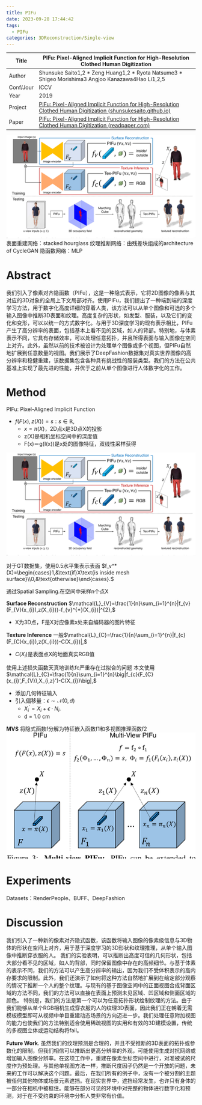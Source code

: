 ```yaml
---
title: PIFu
date: 2023-09-28 17:44:42
tags:
  - PIFu
categories: 3DReconstruction/Single-view
---
```


| Title     | PIFu: Pixel-Aligned Implicit Function for High-Resolution Clothed Human Digitization                                                                                                                 |
| --------- | ---------------------------------------------------------------------------------------------------------------------------------------------------------------------------------------------------- |
| Author    | Shunsuke Saito1,2 * Zeng Huang1,2 * Ryota Natsume3 * Shigeo Morishima3 Angjoo Kanazawa4Hao Li1,2,5                                                                                                   |
| Conf/Jour | ICCV                                                                                                                                                                                                 |
| Year      | 2019                                                                                                                                                                                                 |
| Project   | [PIFu: Pixel-Aligned Implicit Function for High-Resolution Clothed Human Digitization (shunsukesaito.github.io)](https://shunsukesaito.github.io/PIFu/)                                              |
| Paper     | [PIFu: Pixel-Aligned Implicit Function for High-Resolution Clothed Human Digitization (readpaper.com)](https://readpaper.com/pdf-annotate/note?pdfId=4518249702759227393&noteId=1981090816765700608) |

![image.png](https://raw.githubusercontent.com/qiyun71/Blog_images/main/pictures/20230928170950.png)
表面重建网络：stacked hourglass
纹理推断网络：由残差块组成的architecture of CycleGAN
隐函数网络：MLP

<!-- more -->

# Abstract

我们引入了像素对齐隐函数（PIFu），这是一种隐式表示，它将2D图像的像素与其对应的3D对象的全局上下文局部对齐。使用PIFu，我们提出了一种端到端的深度学习方法，用于数字化高度详细的穿着人类，该方法可以从单个图像和可选的多个输入图像中推断3D表面和纹理。高度复杂的形状，如发型、服装，以及它们的变化和变形，可以以统一的方式数字化。与用于3D深度学习的现有表示相比，PIFu产生了高分辨率的表面，包括基本上看不见的区域，如人的背部。特别地，与体素表示不同，它具有存储效率，可以处理任意拓扑，并且所得表面与输入图像在空间上对齐。此外，虽然以前的技术被设计为处理单个图像或多个视图，但PIFu自然地扩展到任意数量的视图。我们展示了DeepFashion数据集对真实世界图像的高分辨率和稳健重建，该数据集包含各种具有挑战性的服装类型。我们的方法在公共基准上实现了最先进的性能，并优于之前从单个图像进行人体数字化的工作。

# Method

PIFu: Pixel-Aligned Implicit Function
- $f(F(x),z(X))=s:s\in\mathbb{R},$
    - $x=\pi(X)$，2D点x是3D点X的投影
    - z(X)是相机坐标空间中的深度值
    - F(x)＝g(I(x))是x处的图像特征，双线性采样获得

![image.png](https://raw.githubusercontent.com/qiyun71/Blog_images/main/pictures/20230928170950.png)

对于GT数据集，使用0.5水平集表示表面
$f_v^*(X)=\begin{cases}1,&\text{if}X\text{is inside mesh surface}\\0,&\text{otherwise}\end{cases}.$

通过Spatial Sampling.在空间中采样n个点X

**Surface Reconstruction**
$\mathcal{L}_{V}=\frac{1}{n}\sum_{i=1}^{n}|f_{v}(F_{V}(x_{i}),z(X_{i}))-f_{v}^{*}(X_{i})|^{2},$
- X为3D点，F是X对应像素x处来自编码器的图片特征

**Texture Inference**
一般$\mathcal{L}_{C}=\frac{1}{n}\sum_{i=1}^{n}|f_{c}(F_{C}(x_{i}),z(X_{i}))-C(X_{i})|,$
- $C(X_{i})$是表面点X的地面真实RGB值

使用上述损失函数天真地训练fc严重存在过拟合的问题
本文使用$\mathcal{L}_{C}=\frac{1}{n}\sum_{i=1}^{n}\big|f_{c}(F_{C}(x_{i}',F_{V}),X_{i,z}')-C(X_{i})\big|,$
- 添加几何特征输入
- 引入偏移量：$\epsilon\sim\mathcal{N}(0,d)$
    - $X_{i}^{\prime}=X_{i}+\epsilon\cdot N_{i}.$
    - d = 1.0 cm

**MVS**
将隐式函数f分解为特征嵌入函数f1和多视图推理函数f2
![image.png](https://raw.githubusercontent.com/qiyun71/Blog_images/main/pictures/20230928173658.png)

# Experiments

Datasets：RenderPeople、BUFF、DeepFashion

# Discussion

我们引入了一种新的像素对齐隐式函数，该函数将输入图像的像素级信息与3D物体的形状在空间上对齐，用于基于深度学习的3D形状和纹理推理，从单个输入图像中推断穿衣服的人。
我们的实验表明，可以推断出高度可信的几何形状，包括大部分看不见的区域，如人的背部，同时保留图像中存在的高频细节。与基于体素的表示不同，我们的方法可以产生高分辨率的输出，因为我们不受体积表示的高内存要求的限制。此外，我们还演示了如何将这种方法自然地扩展到在给定部分观察的情况下推断一个人的整个纹理。与现有的基于图像空间中的正面视图合成背面区域的方法不同，我们的方法可以直接在表面上预测未见区域、凹区域和侧面区域的颜色。
特别是，我们的方法是第一个可以为任意拓扑形状绘制纹理的方法。由于我们能够从单个RGB相机生成穿衣服的人的纹理3D表面，因此我们正在朝着无需模板模型即可从视频中单目重建动态场景的方向迈进一步。我们处理任意附加视图的能力也使我们的方法特别适合使用稀疏视图的实用和有效的3D建模设置，传统的多视图立体或运动结构将fail。

**Future Work**.
虽然我们的纹理预测是合理的，并且不受推断的3D表面的拓扑或参数化的限制，但我们相信可以推断出更高分辨率的外观，可能使用生成对抗网络或增加输入图像分辨率。在这项工作中，重建在像素坐标空间中进行，对准被试的尺度作为预处理。与其他单视图方法一样，推断尺度因子仍然是一个开放的问题，未来的工作可以解决这个问题。最后，在我们所有的例子中，没有一个被分割的主题被任何其他物体或场景元素遮挡。在现实世界中，遮挡经常发生，也许只有身体的一部分在相机中被框住。能够在部分可见的环境中对完整的物体进行数字化和预测，对于在不受约束的环境中分析人类非常有价值。